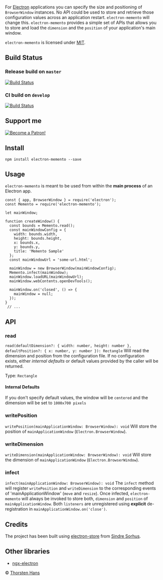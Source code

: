 For [Electron](https://electronjs.org/) applications you can specify the size and positioning of `BrowserWindow` instances. No API could be used to store and retrieve those configuration values across an application restart. `electron-memento` will change this. `electron-memento` provides a simple set of APIs that allows you to store and load the `dimension` and the `position` of your application's main window.

`electron-memento` is licensed under [MIT](./LICENSE).

## Build Status

### Release build on `master`

[![Build Status](https://dev.azure.com/thns/electron-memento/_apis/build/status/ThorstenHans.electron-memento?branchName=master)](https://dev.azure.com/thns/electron-memento/_build/latest?definitionId=3?branchName=master)

### CI build on `develop`

[![Build Status](https://dev.azure.com/thns/electron-memento/_apis/build/status/electron-memento-ci?branchName=develop)](https://dev.azure.com/thns/electron-memento/_build/latest?definitionId=4?branchName=develop)

## Support me

[![Become a Patron!](https://c5.patreon.com/external/logo/become_a_patron_button.png)](https://www.patreon.com/bePatron?u=16380186)

## Install

```
npm install electron-memento --save
```

## Usage

`electron-memento` is meant to be used from within the **main process** of an Electron app. 

```
const { app, BrowserWindow } = require('electron');
const Memento = require('electron-memento');

let mainWindow;

function createWindow() {
  const bounds = Memento.read();
  const mainWindowConfig = {
    width: bounds.width,
    height: bounds.height,
    x: bounds.x,
    y: bounds.y,
    title: 'Memento Sample'
  };
  const mainWindowUrl = 'some-url.html';

  mainWindow = new BrowserWindow(mainWindowConfig);
  Memento.infect(mainWindow);
  mainWindow.loadURL(mainWindowUrl);
  mainWindow.webContents.openDevTools();

  mainWindow.on('closed', () => {
    mainWindow = null;
  });
}
 // ...
```

## API

### read

`read(defaultDimension?: { width: number, height: number }, defaultPosition?: { x: number, y: number }): Rectangle`
Will read the dimension and position from the configuration file. If no configuration exists, either *internal defaults* or default values provided by the caller will be returned.

Type: `Rectangle`

#### Internal Defaults
If you don't specify default values, the window will be `centered` and the dimension will be set to `1000x700 pixels`

### writePosition

`writePosition(mainApplicationWindow: BrowserWindow): void`
Will store the position of `mainApplicationWindow` (`Electron.BrowserWindow`).

### writeDimension

`writeDimension(mainApplicationWindow: BrowserWindow): void`
Will store the dimension of `mainApplicationWindow` (`Electron.BrowserWindow`).

### infect
`infect(mainApplicationWindow: BrowserWindow): void`
The `infect` method will register `writePosition` and `writeDimension` to the corresponding events of 'mainApplicationWindow' (`move` and `resize`). Once infected, `electron-memento` will always be invoked to store both,
`dimension` and `position` of `mainApplicationWindow`. Both `listeners` are unregistered using **explicit** de-registration in `mainApplicationWindow.on('close')`.

## Credits

The project has been built using [electron-store](https://github.com/sindresorhus/electron-store) from [Sindre Sorhus](https://github.com/sindresorhus).

## Other libraries

* [ngx-electron](https://github.com/ThorstenHans/ngx-electron)

&copy; [Thorsten Hans](https://thorsten-hans.com)
